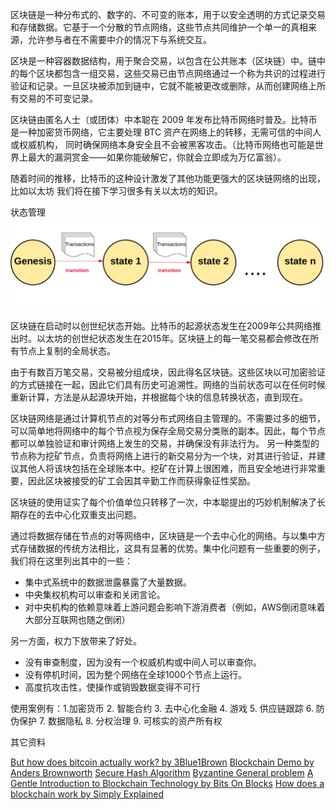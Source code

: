 区块链是一种分布式的、数字的、不可变的账本，用于以安全透明的方式记录交易和存储数据。它基于一个分散的节点网络，这些节点共同维护一个单一的真相来源，允许参与者在不需要中介的情况下与系统交互。

区块是一种容器数据结构，用于聚合交易，以包含在公共账本（区块链）中。链中的每个区块都包含一组交易，这些交易已由节点网络通过一个称为共识的过程进行验证和记录。一旦区块被添加到链中，它就不能被更改或删除，从而创建网络上所有交易的不可变记录。

区块链由匿名人士（或团体）中本聪在 2009 年发布比特币网络时普及。比特币是一种加密货币网络，它主要处理 BTC 资产在网络上的转移，无需可信的中间人或权威机构， 同时确保网络本身安全且不会被黑客攻击。（比特币网络也可能是世界上最大的漏洞赏金——如果你能破解它，你就会立即成为万亿富翁）。

随着时间的推移，比特币的这种设计激发了其他功能更强大的区块链网络的出现，比如以太坊 我们将在接下学习很多有关以太坊的知识。

状态管理
![Alt text](image/a.png)

区块链在启动时以创世纪状态开始。比特币的起源状态发生在2009年公共网络推出时。以太坊的创世纪状态发生在2015年。区块链上的每一笔交易都会修改在所有节点上复制的全局状态。

由于有数百万笔交易，交易被分组成块，因此得名区块链。这些区块以可加密验证的方式链接在一起，因此它们具有历史可追溯性。网络的当前状态可以在任何时候重新计算，方法是从起源块开始，并根据每个块的信息转换状态，直到现在。

区块链网络是通过计算机节点的对等分布式网络自主管理的。不需要过多的细节，可以简单地将网络中的每个节点视为保存全局交易分类账的副本。因此，每个节点都可以单独验证和审计网络上发生的交易，并确保没有非法行为。
另一种类型的节点称为挖矿节点，负责将网络上进行的新交易分为一个块，对其进行验证，并建议其他人将该块包括在全球账本中。挖矿在计算上很困难，而且安全地进行非常重要，因此区块被接受的矿工会因其辛勤工作而获得象征性奖励。

区块链的使用证实了每个价值单位只转移了一次，中本聪提出的巧妙机制解决了长期存在的去中心化双重支出问题。

通过将数据存储在节点的对等网络中，区块链是一个去中心化的网络。与以集中方式存储数据的传统方法相比，这具有显著的优势。集中化问题有一些重要的例子，我们将在这里列出其中的一些：
- 集中式系统中的数据泄露暴露了大量数据。
- 中央集权机构可以审查和关闭言论。
- 对中央机构的依赖意味着上游问题会影响下游消费者（例如，AWS倒闭意味着大部分互联网也随之倒闭）

另一方面，权力下放带来了好处。
- 没有审查制度，因为没有一个权威机构或中间人可以审查你。
- 没有停机时间，因为整个网络在全球1000个节点上运行。
- 高度抗攻击性，使操作或销毁数据变得不可行

使用案例有：1.加密货币 2. 智能合约 3. 去中心化金融 4. 游戏 5. 供应链跟踪 6. 防伪保护 7. 数据隐私 8. 分权治理 9. 可核实的资产所有权

其它资料

[But how does bitcoin actually work? by 3Blue1Brown](https://www.youtube.com/watch?v=bBC-nXj3Ng4)
[Blockchain Demo by Anders Brownworth](https://andersbrownworth.com/blockchain/)
[Secure Hash Algorithm](https://en.wikipedia.org/wiki/Secure_Hash_Algorithms)
[Byzantine General problem](https://river.com/learn/what-is-the-byzantine-generals-problem/)
[A Gentle Introduction to Blockchain Technology by Bits On Blocks](https://bitsonblocks.net/2015/09/09/gentle-introduction-blockchain-technology/)
[How does a blockchain work by Simply Explained](https://www.youtube.com/watch?v=SSo_EIwHSd4)